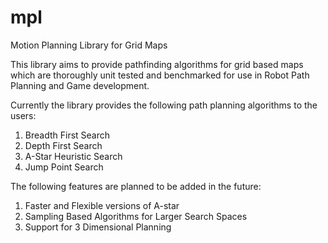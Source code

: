 # mpl
Motion Planning Library for Grid Maps 

This library aims to provide pathfinding algorithms for grid based maps which are thoroughly unit tested and benchmarked for use in Robot Path Planning and Game development.

Currently the library provides the following path planning algorithms to the users:
1. Breadth First Search 
2. Depth First Search 
3. A-Star Heuristic Search 
4. Jump Point Search 

The following features are planned to be added in the future:
1. Faster and Flexible versions of A-star 
2. Sampling Based Algorithms for Larger Search Spaces
3. Support for 3 Dimensional Planning
